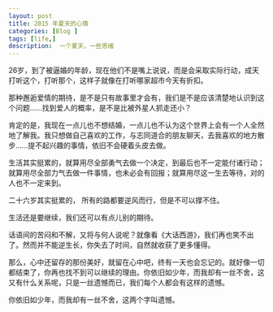 ```yaml
---
layout: post
title: 2015 年夏天的心情
categories: [Blog ]
tags: [life,]
description:  一个夏天，一些思绪
---
```




26岁，到了被逼婚的年龄，现在他们不是嘴上说说，而是会采取实际行动，成天打听这个，打听那个，这样子就像在打听哪家超市今天有折扣。

那种邂逅爱情的期待，是不是只有故事里才会有，我们是不是应该清楚地认识到这个问题……找到爱人的概率，是不是比被外星人抓走还小？

肯定的是，我现在一点儿也不想结婚，一点儿也不认为这个世界上会有一个人全然地了解我。我只想做自己喜欢的工作，与志同道合的朋友聊天，去我喜欢的地方散步……提不起兴趣的事情，依旧不会硬着头皮去做。

生活其实挺累的，就算用尽全部勇气去做一个决定，到最后也不一定能付诸行动；就算用尽全部力气去做一件事情，也未必会有回报；就算用尽这一生去等待，对的人也不一定来到。

二十六岁其实挺累的， 所有的路都要逆风而行，但是不可以撑不住。

生活还是要继续，我们还可以有点儿别的期待。

话语间的苦闷和不解，又将与何人说呢？就像看《大话西游》，我们再也笑不出了。然而并不能逆生长，你失去了时间，自然就收获了更多懂得。

那么，心中还留存的那份美好，就留在心中吧，终有一天也会忘记的。就好像一切都结束了，你再也找不到可以继续的理由。你依旧如少年，而我却有一丝不舍，这又有什么关系呢，只是一丝遗憾而已，我们每个人都会有这样的遗憾。


你依旧如少年，而我却有一丝不舍，这两个字叫遗憾。